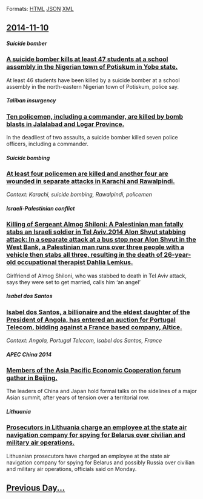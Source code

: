 
Formats: [HTML](2014/11/10/index.html)  [JSON](2014/11/10/index.json)  [XML](2014/11/10/index.xml)  

## [2014-11-10](/news/2014/11/10/index.md)

##### Suicide bomber
### [A suicide bomber kills at least 47 students at a school assembly in the Nigerian town of Potiskum in Yobe state. ](/news/2014/11/10/a-suicide-bomber-kills-at-least-47-students-at-a-school-assembly-in-the-nigerian-town-of-potiskum-in-yobe-state.md)
At least 46 students have been killed by a suicide bomber at a school assembly in the north-eastern Nigerian town of Potiskum, police say.

##### Taliban insurgency
### [Ten policemen, including a commander, are killed by bomb blasts in Jalalabad and Logar Province. ](/news/2014/11/10/ten-policemen-including-a-commander-are-killed-by-bomb-blasts-in-jalalabad-and-logar-province.md)
In the deadliest of two assaults, a suicide bomber killed seven police officers, including a commander.

##### Suicide bombing
### [At least four policemen are killed and another four are wounded in separate attacks in Karachi and Rawalpindi. ](/news/2014/11/10/at-least-four-policemen-are-killed-and-another-four-are-wounded-in-separate-attacks-in-karachi-and-rawalpindi.md)
_Context: Karachi, suicide bombing, Rawalpindi, policemen_

##### Israeli-Palestinian conflict
### [Killing of Sergeant Almog Shiloni: A Palestinian man fatally stabs an Israeli soldier in Tel Aviv.2014 Alon Shvut stabbing attack: In a separate attack at a bus stop near Alon Shvut in the West Bank, a Palestinian man runs over three people with a vehicle then stabs all three, resulting in the death of 26-year-old occupational therapist Dahlia Lemkus. ](/news/2014/11/10/killing-of-sergeant-almog-shiloni-a-palestinian-man-fatally-stabs-an-israeli-soldier-in-tel-aviv-2014-alon-shvut-stabbing-attack-in-a-sepa.md)
Girlfriend of Almog Shiloni, who was stabbed to death in Tel Aviv attack, says they were set to get married, calls him &#8216;an angel&#8217;

##### Isabel dos Santos
### [Isabel dos Santos, a billionaire and the eldest daughter of the President of Angola, has entered an auction for Portugal Telecom, bidding against a France based company, Altice. ](/news/2014/11/10/isabel-dos-santos-a-billionaire-and-the-eldest-daughter-of-the-president-of-angola-has-entered-an-auction-for-portugal-telecom-bidding-ag.md)
_Context: Angola, Portugal Telecom, Isabel dos Santos, France_

##### APEC China 2014
### [Members of the Asia Pacific Economic Cooperation forum gather in Beijing. ](/news/2014/11/10/members-of-the-asia-pacific-economic-cooperation-forum-gather-in-beijing.md)
The leaders of China and Japan hold formal talks on the sidelines of a major Asian summit, after years of tension over a territorial row.

##### Lithuania
### [Prosecutors in Lithuania charge an employee at the state air navigation company for spying for Belarus over civilian and military air operations. ](/news/2014/11/10/prosecutors-in-lithuania-charge-an-employee-at-the-state-air-navigation-company-for-spying-for-belarus-over-civilian-and-military-air-operat.md)
Lithuanian prosecutors have charged an employee at the state air navigation company for spying for Belarus and possibly Russia over civilian and military air operations, officials said on Monday.

## [Previous Day...](/news/2014/11/9/index.md)

